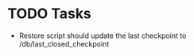 TODO Tasks
==========
* Restore script should update the last checkpoint to /db/last_closed_checkpoint


